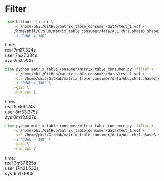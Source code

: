 # Filter

```bash
time bcftools filter \
    -o /home/phil/GitHub/matrix_table_consumer/data/test_1.vcf \
    /home/phil/GitHub/matrix_table_consumer/data/ALL.chr1.phase3_shapeit2_mvncall_integrated_v5b.20130502.genotypes.vcf.gz \
    -i "QUAL > 100"
```

time: \
real    7m27.324s \
user    7m27.334s \
sys     0m0.503s

```bash
time python matrix_table_consumer/matrix_table_consumer.py -filter \
    -o /home/phil/GitHub/matrix_table_consumer/data/test_1.vcf \
    -vcf /home/phil/GitHub/matrix_table_consumer/data/ALL.chr1.phase3_shapeit2_mvncall_integrated_v5b.20130502.genotypes.vcf.gz \
    -i "QUAL > 100" \
    -gzip \
    -num_cpu 1
```

time: \
real    5m56.174s \
user    8m53.375s \
sys     0m43.027s

```bash
time python matrix_table_consumer/matrix_table_consumer.py -filter \
    -o /home/phil/GitHub/matrix_table_consumer/data/test_1.vcf \
    -vcf /home/phil/GitHub/matrix_table_consumer/data/ALL.chr1.phase3_shapeit2_mvncall_integrated_v5b.20130502.genotypes.vcf.gz \
    -i "QUAL > 100" \
    -gzip \
    -num_cpu 7
```

time: \
real    3m37.825s \
user    17m21.532s \
sys     1m10.984s
